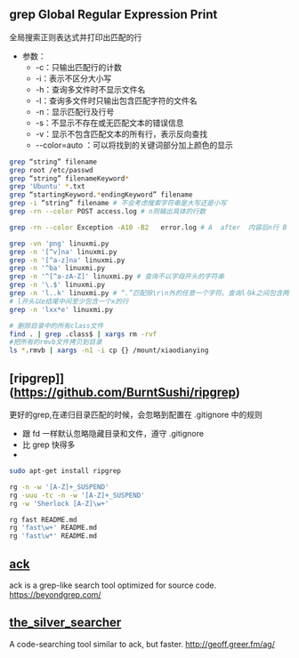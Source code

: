## grep Global Regular Expression Print

全局搜索正则表达式并打印出匹配的行

* 参数：
    - -c：只输出匹配行的计数
    - -i：表示不区分大小写
    - -h：查询多文件时不显示文件名
    - -l：查询多文件时只输出包含匹配字符的文件名
    - -n：显示匹配行及行号
    - -s：不显示不存在或无匹配文本的错误信息
    - -v：显示不包含匹配文本的所有行，表示反向查找
    - --color=auto ：可以将找到的关键词部分加上颜色的显示

```sh
grep “string” filename
grep root /etc/passwd
grep “string” filenameKeyword*
grep 'Ubuntu' *.txt
grep “startingKeyword.*endingKeyword” filename
grep -i “string” filename # 不会考虑搜索字符串是大写还是小写
grep -rn --color POST access.log # n则输出具体的行数

grep -rn --color Exception -A10 -B2   error.log # A  after  内容后n行 B  before  内容前n行 C  count?  内容前后n行

grep -vn 'png' linuxmi.py
grep -n '[^v]na' linuxmi.py
grep -n '[^a-z]na' linuxmi.py
grep -n '^ba' linuxmi.py
grep -n '^[^a-zA-Z]' linuxmi.py # 查询不以字母开头的字符串
grep -n '\.$' linuxmi.py
grep -n 'l..k' linuxmi.py # “.”匹配除\r\n外的任意一个字符。查询l与k之间包含两个字符的行
# l开头以e结尾中间至少包含一个x的行
grep -n 'lxx*e' linuxmi.py

# 删除目录中的所有class文件
find . | grep .class$ | xargs rm -rvf
#把所有的rmvb文件拷贝到目录
ls *.rmvb | xargs -n1 -i cp {} /mount/xiaodianying
```

## [ripgrep]](https://github.com/BurntSushi/ripgrep)

更好的grep,在递归目录匹配的时候，会忽略到配置在 .gitignore 中的规则

* 跟 fd 一样默认忽略隐藏目录和文件，遵守 .gitignore
* 比 grep 快得多
* [](https://github.com/BurntSushi/ripgrep/blob/master/GUIDE.md)

```sh
sudo apt-get install ripgrep

rg -n -w '[A-Z]+_SUSPEND'
rg -uuu -tc -n -w '[A-Z]+_SUSPEND'
rg -w 'Sherlock [A-Z]\w+'

rg fast README.md
rg 'fast\w+' README.md
rg 'fast\w*' README.md
```

## [ack](https://github.com/beyondgrep/ack3)

ack is a grep-like search tool optimized for source code. <https://beyondgrep.com/>

## [the_silver_searcher](https://github.com/ggreer/the_silver_searcher)

A code-searching tool similar to ack, but faster. http://geoff.greer.fm/ag/
